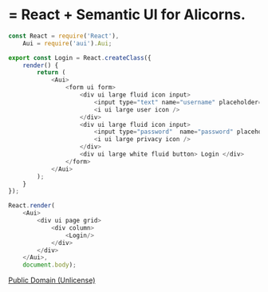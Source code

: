 <Aui/> = React + Semantic UI for Alicorns.
==========================================

```js
const React = require('React'),
	Aui = require('aui').Aui;

export const Login = React.createClass({
	render() {
		return (
			<Aui>
				<form ui form>
					<div ui large fluid icon input>
						<input type="text" name="username" placeholder="username..." />
						<i ui large user icon />
					</div>
					<div ui large fluid icon input>
						<input type="password"	name="password" placeholder="password..." />
						<i ui large privacy icon />
					</div>
					<div ui large white fluid button> Login </div>
				</form>
			</Aui>
		);
	}
});

React.render(
	<Aui>
		<div ui page grid>
			<div column>
				<Login/>
			</div>
		</div>
	</Aui>,
	document.body);
```

[Public Domain (Unlicense)](http://unlicense.org/)
